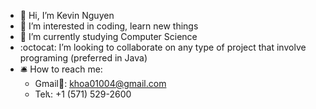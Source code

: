 - 👋 Hi, I’m Kevin Nguyen
- 👀 I’m interested in coding, learn new things
- 🌱 I’m currently studying Computer Science
- :octocat: I’m looking to collaborate on any type of project that involve programing (preferred in Java)
- :bellhop_bell: How to reach me: 
  + Gmail:e-mail:: khoa01004@gmail.com
  + Tel:telephone_receiver:: +1 (571) 529-2600
